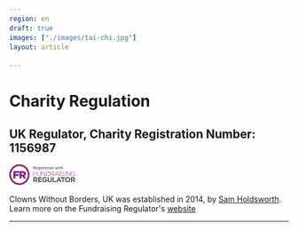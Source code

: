 ```yaml
---
region: en
draft: true
images: ["./images/tai-chi.jpg"]
layout: article

---
```


# Charity Regulation

## UK Regulator, Charity Registration Number:  1156987

<!-- `/images/fundraising-regulator.png` before: `npm install mdsvex-relative-images` -->
<img src="./fundraising-regulator.svg" width="120" height="auto" alt="Fundraising Regulator" />

Clowns Without Borders, UK was established in 2014, by [Sam Holdsworth](./about#sam-holdsworth). Learn more on the
Fundraising Regulator's [website](https://register-of-charities.charitycommission.gov.uk/charity-details/?subid=0&regid=1156987)

<hr/>
